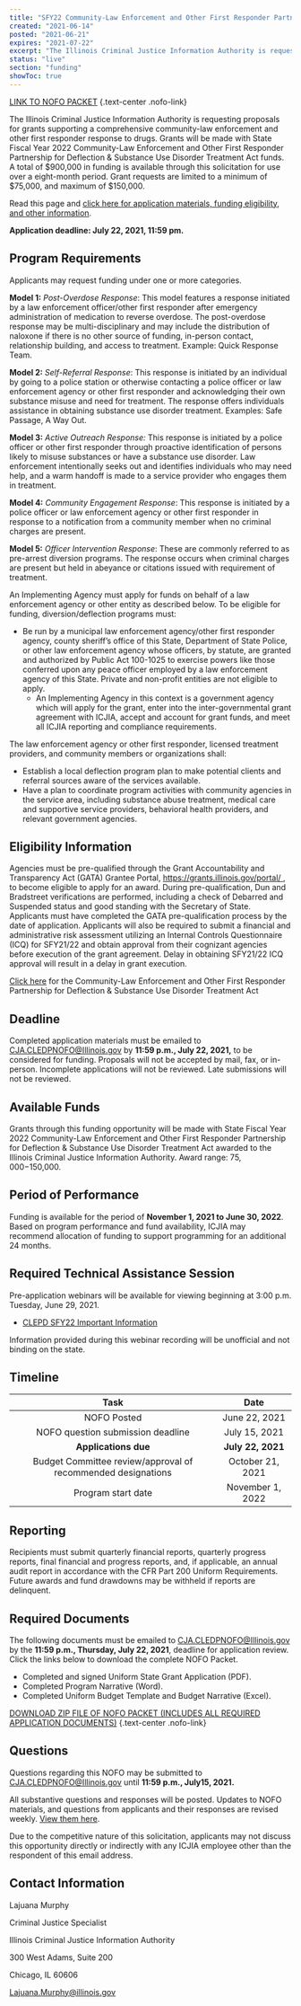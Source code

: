 ```yaml
---
title: "SFY22 Community-Law Enforcement and Other First Responder Partnership for Deflection & Substance Use Disorder Treatment Act: Comprehensive Community-Law Enforcement and Other First Responder Response to Drugs Program"
created: "2021-06-14"
posted: "2021-06-21"
expires: "2021-07-22"
excerpt: "The Illinois Criminal Justice Information Authority is requesting proposals for grants supporting a comprehensive community-law enforcement and other first responder response to drugs. Grants will be made with State Fiscal Year 2022 Community-Law Enforcement and Other First Responder Partnership for Deflection & Substance Use Disorder Treatment Act funds."
status: "live"
section: "funding"
showToc: true
---
```


<!-- # Notice of Funding Opportunity: SFY22 Community-Law Enforcement and Other First Responder Partnership for Deflection & Substance Use Disorder Treatment Act

# Comprehensive Community-Law Enforcement and Other First Responder Response to Drugs Program -->

[LINK TO NOFO PACKET](CLEPDNOFOPacket.zip) {.text-center .nofo-link}

The Illinois Criminal Justice Information Authority is requesting proposals for grants supporting a comprehensive community-law enforcement and other first responder response to drugs. Grants will be made with State Fiscal Year 2022 Community-Law Enforcement and Other First Responder Partnership for Deflection & Substance Use Disorder Treatment Act funds. A total of $900,000 in funding is available through this solicitation for use over a eight-month period. Grant requests are limited to a minimum of $75,000, and maximum of $150,000.

Read this page and [click here for application materials, funding eligibility, and other information](CLEPDNOFOPacket.zip).

**Application deadline: July 22, 2021, 11:59 pm.**

## Program Requirements

Applicants may request funding under one or more categories.

**Model 1:** _Post-Overdose Response_: This model features a response initiated by a law enforcement officer/other first responder after emergency administration of medication to reverse overdose. The post-overdose response may be multi-disciplinary and may include the distribution of naloxone if there is no other source of funding, in-person contact, relationship building, and access to treatment. Example: Quick Response Team.

**Model 2:** _Self-Referral Response_: This response is initiated by an individual by going to a police station or otherwise contacting a police officer or law enforcement agency or other first responder and acknowledging their own substance misuse and need for treatment. The response offers individuals assistance in obtaining substance use disorder treatment. Examples: Safe Passage, A Way Out.

**Model 3:** _Active Outreach Response:_ This response is initiated by a police officer or other first responder through proactive identification of persons likely to misuse substances or have a substance use disorder. Law enforcement intentionally seeks out and identifies individuals who may need help, and a warm handoff is made to a service provider who engages them in treatment.

**Model 4:** _Community Engagement Response_: This response is initiated by a police officer or law enforcement agency or other first responder in response to a notification from a community member when no criminal charges are present.

**Model 5:** _Officer Intervention Response_: These are commonly referred to as pre-arrest diversion programs. The response occurs when criminal charges are present but held in abeyance or citations issued with requirement of treatment.

An Implementing Agency must apply for funds on behalf of a law enforcement agency or other entity as described below. To be eligible for funding, diversion/deflection programs must:

- Be run by a municipal law enforcement agency/other first responder agency, county sheriff’s office of this State, Department of State Police, or other law enforcement agency whose officers, by statute, are granted and authorized by Public Act 100-1025 to exercise powers like those conferred upon any peace officer employed by a law enforcement agency of this State. Private and non-profit entities are not eligible to apply.
  - An Implementing Agency in this context is a government agency which will apply for the grant, enter into the inter-governmental grant agreement with ICJIA, accept and account for grant funds, and meet all ICJIA reporting and compliance requirements.

The law enforcement agency or other first responder, licensed treatment providers, and community members or organizations shall:

- Establish a local deflection program plan to make potential clients and referral sources aware of the services available.
- Have a plan to coordinate program activities with community agencies in the service area, including substance abuse treatment, medical care and supportive service providers, behavioral health providers, and relevant government agencies.

## Eligibility Information

Agencies must be pre-qualified through the Grant Accountability and Transparency Act (GATA) Grantee Portal, [https://grants.illinois.gov/portal/ ](https://grants.illinois.gov/portal/), to become eligible to apply for an award. During pre-qualification, Dun and Bradstreet verifications are performed, including a check of Debarred and Suspended status and good standing with the Secretary of State. Applicants must have completed the GATA pre-qualification process by the date of application.
Applicants will also be required to submit a financial and administrative risk assessment utilizing an Internal Controls Questionnaire (ICQ) for SFY21/22 and obtain approval from their cognizant agencies before execution of the grant agreement. Delay in obtaining SFY21/22 ICQ approval will result in a delay in grant execution.

[Click here](5ILCS820CLEPDSubstanceUseDisorderTreatmentAct.pdf) for the Community-Law Enforcement and Other First Responder Partnership for Deflection & Substance Use Disorder Treatment Act

## Deadline

Completed application materials must be emailed to [CJA.CLEDPNOFO@Illinois.gov](mailto:CJA.CLEDPNOFO@Illinois.gov) by **11:59 p.m., July 22, 2021,** to be considered for funding. Proposals will not be accepted by mail, fax, or in-person. Incomplete applications will not be reviewed. Late submissions will not be reviewed.

## Available Funds

Grants through this funding opportunity will be made with State Fiscal Year 2022 Community-Law Enforcement and Other First Responder Partnership for Deflection &
Substance Use Disorder Treatment Act awarded to the Illinois Criminal Justice Information Authority. Award range: $75,000-$150,000.

## Period of Performance

Funding is available for the period of **November 1, 2021 to June 30, 2022**. Based on program performance and fund availability, ICJIA may recommend allocation of funding to support programming for an additional 24 months.

## Required Technical Assistance Session

Pre-application webinars will be available for viewing beginning at 3:00 p.m. Tuesday, June 29, 2021.

- [CLEPD SFY22 Important Information](CLEPDSFY2022ImportantInformation.pptx)

Information provided during this webinar recording will be unofficial and not binding on the state.

## Timeline

|                           **Task**                           |     **Date**      |
| :----------------------------------------------------------: | :---------------: |
|                         NOFO Posted                          |   June 22, 2021   |
|              NOFO question submission deadline               |   July 15, 2021   |
|                     **Applications due**                     | **July 22, 2021** |
| Budget Committee review/approval of recommended designations | October 21, 2021  |
|                      Program start date                      | November 1, 2022  |

## Reporting

Recipients must submit quarterly financial reports, quarterly progress reports, final financial and progress reports, and, if applicable, an annual audit report in accordance with the CFR Part 200 Uniform Requirements. Future awards and fund drawdowns may be withheld if reports are delinquent.

## Required Documents

The following documents must be emailed to [CJA.CLEDPNOFO@Illinois.gov](mailto:CJA.CLEDPNOFO@Illinois.gov) by the **11:59 p.m., Thursday, July 22, 2021**, deadline for application review. Click the links below to download the complete NOFO Packet.

- Completed and signed Uniform State Grant Application (PDF).
- Completed Program Narrative (Word).
- Completed Uniform Budget Template and Budget Narrative (Excel).

[DOWNLOAD ZIP FILE OF NOFO PACKET (INCLUDES ALL REQUIRED APPLICATION DOCUMENTS)](CLEPDNOFOPacket.zip) {.text-center .nofo-link}

## Questions

Questions regarding this NOFO may be submitted to [CJA.CLEDPNOFO@Illinois.gov](mailto:CJA.CLEDPNOFO@Illinois.gov) until **11:59 p.m., July15, 2021.**

All substantive questions and responses will be posted. Updates to NOFO materials, and questions from applicants and their responses are revised weekly. [View them here](q_and_a.docx).

Due to the competitive nature of this solicitation, applicants may not discuss this opportunity directly or indirectly with any ICJIA employee other than the respondent of this email address.

## Contact Information

Lajuana Murphy

Criminal Justice Specialist

Illinois Criminal Justice Information Authority

300 West Adams, Suite 200

Chicago, IL 60606

[Lajuana.Murphy@illinois.gov](mailto:Lajuana.Murphy@illinois.gov)
